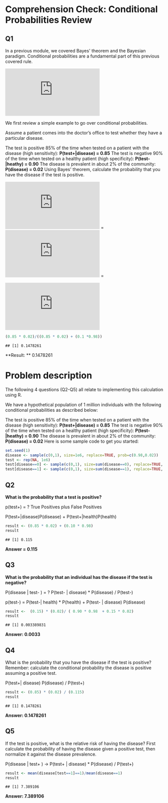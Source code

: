 Comprehension Check: Conditional Probabilities Review
================

Q1
--

In a previous module, we covered Bayes' theorem and the Bayesian paradigm. Conditional probabilities are a fundamental part of this previous covered rule.

![
P(A|B) = P(B|A)\\frac{P(A)}{P(B)}
](https://latex.codecogs.com/png.latex?%0AP%28A%7CB%29%20%3D%20P%28B%7CA%29%5Cfrac%7BP%28A%29%7D%7BP%28B%29%7D%0A "
P(A|B) = P(B|A)\frac{P(A)}{P(B)}
")

We first review a simple example to go over conditional probabilities.

Assume a patient comes into the doctor’s office to test whether they have a particular disease.

The test is positive 85% of the time when tested on a patient with the disease (high sensitivity): **P(test+|disease) = 0.85**
The test is negative 90% of the time when tested on a healthy patient (high specificity): **P(test-|heathy) = 0.90**
The disease is prevalent in about 2% of the community: **P(disease) = 0.02**
Using Bayes' theorem, calculate the probability that you have the disease if the test is positive.

![P(disease|test+)](https://latex.codecogs.com/png.latex?P%28disease%7Ctest%2B%29 "P(disease|test+)") = ![P(test+|disease) \\frac{P(disease)}{P(test+)}](https://latex.codecogs.com/png.latex?P%28test%2B%7Cdisease%29%20%5Cfrac%7BP%28disease%29%7D%7BP%28test%2B%29%7D "P(test+|disease) \frac{P(disease)}{P(test+)}") =

![
\\frac{P(test+)P(disease)}{P(test+|disease)P(disease) + P(test+|healthy)P(healthy)} =  
](https://latex.codecogs.com/png.latex?%0A%5Cfrac%7BP%28test%2B%29P%28disease%29%7D%7BP%28test%2B%7Cdisease%29P%28disease%29%20%2B%20P%28test%2B%7Chealthy%29P%28healthy%29%7D%20%3D%20%20%0A "
\frac{P(test+)P(disease)}{P(test+|disease)P(disease) + P(test+|healthy)P(healthy)} =  
")

``` r
(0.85 * 0.02)/((0.85 * 0.02) + (0.1 *0.98))
```

    ## [1] 0.1478261

**Result: ** 0.1478261

Problem description
===================

The following 4 questions (Q2-Q5) all relate to implementing this calculation using R.

We have a hypothetical population of 1 million individuals with the following conditional probabilities as described below:

The test is positive 85% of the time when tested on a patient with the disease (high sensitivity): **P(test+|disease) = 0.85**
The test is negative 90% of the time when tested on a healthy patient (high specificity): **P(test-|heathy) = 0.90**
The disease is prevalent in about 2% of the community: **P(disease) = 0.02**
Here is some sample code to get you started:

``` r
set.seed(1)
disease <- sample(c(0,1), size=1e6, replace=TRUE, prob=c(0.98,0.02))  
test <- rep(NA, 1e6)  
test[disease==0] <- sample(c(0,1), size=sum(disease==0), replace=TRUE, prob=c(0.90,0.10))  
test[disease==1] <- sample(c(0,1), size=sum(disease==1), replace=TRUE, prob=c(0.15, 0.85))  
```

Q2
--

**What is the probability that a test is positive?**

p(test+) = ?
True Positives plus False Positives

P(test+|disease)P(disease) + P(test+|health)P(health)

``` r
result <- (0.85 * 0.02) + (0.10 * 0.98)
result
```

    ## [1] 0.115

**Answer = 0.115**

Q3
--

**What is the probability that an individual has the disease if the test is negative?**

P(disease | test- ) = ?
P(test- | disease) \* P(disease) / P(test-)

p(test-) = P(test-| health) \* P(health) + P(test- | disease) P(disease)

``` r
result <-  (0.15) * (0.02)/ ( 0.90 * 0.98  + 0.15 * 0.02)
result
```

    ## [1] 0.003389831

**Answer: 0.0033**

Q4
--

What is the probability that you have the disease if the test is positive? Remember: calculate the conditional probability the disease is positive assuming a positive test.

P(test+| disease) P(disease) / P(test+)

``` r
result <- (0.85) * (0.02) / (0.115)
result
```

    ## [1] 0.1478261

**Answer: 0.1478261**

Q5
--

If the test is positive, what is the relative risk of having the disease?
First calculate the probability of having the disease given a positive test, then normalize it against the disease prevalence.

P(disease | test+ ) -&gt; P(test+ | disease) \* P(disease) / P(test+)

``` r
result <- mean(disease[test==1]==1)/mean(disease==1)
result
```

    ## [1] 7.389106

**Answer: 7.389106**
